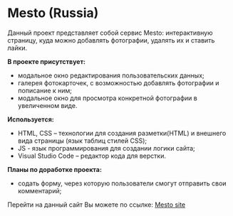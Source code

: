 # Mesto (Russia)

Данный проект представляет собой сервис Mesto: интерактивную страницу, куда можно добавлять фотографии, удалять их и ставить лайки.

**В проекте присутствует:**
  * модальное окно редактирования пользовательских данных;
  * галерея фотокарточек, с возможностью добавлять фотографии и пописание к ним;
  * модальное окно для просмотра конкретной фотографии в увеличенном виде.

**Используется:**
  * HTML, CSS – технологии для создания разметки(HTML) и внешнего вида страницы (язык таблиц стилей CSS);
  * JS - язык программирования для создании логики сайта;
  * Visual Studio Code – редактор кода для верстки.

**Планы по доработке проекта:**
  * содать форму, через которую пользователи смогут отправить свои комментарий;

Перейти на данный сайт Вы можете по ссылке: [Mesto site](https://soskovin.github.io/mesto/)
